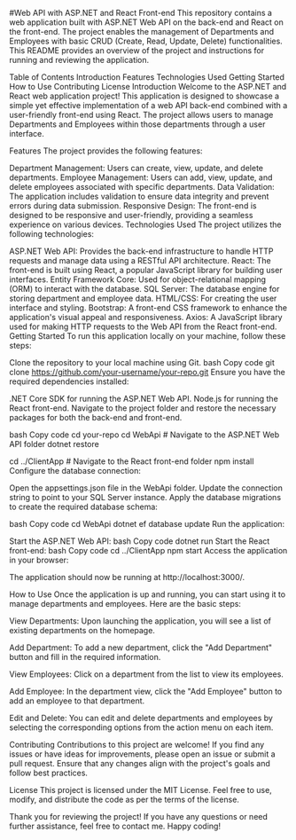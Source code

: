 #Web API with ASP.NET and React Front-end
This repository contains a web application built with ASP.NET Web API on the back-end and React on the front-end. The project enables the management of Departments and Employees with basic CRUD (Create, Read, Update, Delete) functionalities. This README provides an overview of the project and instructions for running and reviewing the application.

Table of Contents
Introduction
Features
Technologies Used
Getting Started
How to Use
Contributing
License
Introduction
Welcome to the ASP.NET and React web application project! This application is designed to showcase a simple yet effective implementation of a web API back-end combined with a user-friendly front-end using React. The project allows users to manage Departments and Employees within those departments through a user interface.

Features
The project provides the following features:

Department Management: Users can create, view, update, and delete departments.
Employee Management: Users can add, view, update, and delete employees associated with specific departments.
Data Validation: The application includes validation to ensure data integrity and prevent errors during data submission.
Responsive Design: The front-end is designed to be responsive and user-friendly, providing a seamless experience on various devices.
Technologies Used
The project utilizes the following technologies:

ASP.NET Web API: Provides the back-end infrastructure to handle HTTP requests and manage data using a RESTful API architecture.
React: The front-end is built using React, a popular JavaScript library for building user interfaces.
Entity Framework Core: Used for object-relational mapping (ORM) to interact with the database.
SQL Server: The database engine for storing department and employee data.
HTML/CSS: For creating the user interface and styling.
Bootstrap: A front-end CSS framework to enhance the application's visual appeal and responsiveness.
Axios: A JavaScript library used for making HTTP requests to the Web API from the React front-end.
Getting Started
To run this application locally on your machine, follow these steps:

Clone the repository to your local machine using Git.
bash
Copy code
git clone https://github.com/your-username/your-repo.git
Ensure you have the required dependencies installed:

.NET Core SDK for running the ASP.NET Web API.
Node.js for running the React front-end.
Navigate to the project folder and restore the necessary packages for both the back-end and front-end.

bash
Copy code
cd your-repo
cd WebApi  # Navigate to the ASP.NET Web API folder
dotnet restore

cd ../ClientApp  # Navigate to the React front-end folder
npm install
Configure the database connection:

Open the appsettings.json file in the WebApi folder.
Update the connection string to point to your SQL Server instance.
Apply the database migrations to create the required database schema:

bash
Copy code
cd WebApi
dotnet ef database update
Run the application:

Start the ASP.NET Web API:
bash
Copy code
dotnet run
Start the React front-end:
bash
Copy code
cd ../ClientApp
npm start
Access the application in your browser:

The application should now be running at http://localhost:3000/.

How to Use
Once the application is up and running, you can start using it to manage departments and employees. Here are the basic steps:

View Departments: Upon launching the application, you will see a list of existing departments on the homepage.

Add Department: To add a new department, click the "Add Department" button and fill in the required information.

View Employees: Click on a department from the list to view its employees.

Add Employee: In the department view, click the "Add Employee" button to add an employee to that department.

Edit and Delete: You can edit and delete departments and employees by selecting the corresponding options from the action menu on each item.

Contributing
Contributions to this project are welcome! If you find any issues or have ideas for improvements, please open an issue or submit a pull request. Ensure that any changes align with the project's goals and follow best practices.

License
This project is licensed under the MIT License. Feel free to use, modify, and distribute the code as per the terms of the license.

Thank you for reviewing the project! If you have any questions or need further assistance, feel free to contact me. Happy coding!
